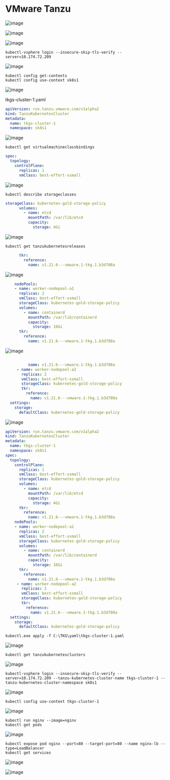 # VMware Tanzu


![image](https://user-images.githubusercontent.com/79700810/196868448-b8fb6d65-8ae7-4f40-a5a9-4a3523782995.png)


![image](https://user-images.githubusercontent.com/79700810/196868614-db241d31-bf55-48bb-aa67-7d428f2dfa3d.png)


![image](https://user-images.githubusercontent.com/79700810/196870585-69d1f2f0-03f8-49ba-8fae-6440b1543f1e.png)

```
kubectl-vsphere login --insecure-skip-tls-verify --server=10.174.72.209
```

![image](https://user-images.githubusercontent.com/79700810/196872137-33d381b0-d489-4df2-a5db-ed72cbafdde0.png)

```
kubectl config get-contexts
kubectl config use-context sk8s1
```

![image](https://user-images.githubusercontent.com/79700810/196872216-782ec69c-1d04-4608-84c0-d8113239d5cd.png)


tkgs-cluster-1.yaml

```yaml
apiVersion: run.tanzu.vmware.com/v1alpha2
kind: TanzuKubernetesCluster
metadata:
  name: tkgs-cluster-1
  namespace: sk8s1
```

![image](https://user-images.githubusercontent.com/79700810/196872419-19ffc59c-4c57-447b-a268-69efcd6515a8.png)


```
kubectl get virtualmachineclassbindings
```


```yaml
spec:
  topology:
    controlPlane:
      replicas: 1
      vmClass: best-effort-xsmall      
```

![image](https://user-images.githubusercontent.com/79700810/196873145-b560f7f8-ee6c-4dcd-8a3b-8f9ddd9fd1a6.png)


```
kubectl describe storageclasses
```

```yaml
storageClass: kubernetes-gold-storage-policy
      volumes:
        - name: etcd
          mountPath: /var/lib/etcd
          capacity:
            storage: 4Gi
```

![image](https://user-images.githubusercontent.com/79700810/196873497-0fd8b866-c811-4e04-ac79-cbeb1f7c7cad.png)


```
kubectl get tanzukubernetesreleases
```


```yaml
      tkr:
        reference:
          name: v1.21.6---vmware.1-tkg.1.b3d708a
```

![image](https://user-images.githubusercontent.com/79700810/196876905-6993504b-d7a0-4ac4-bb04-36d66e8d1d04.png)


```yaml
    nodePools:
    - name: worker-nodepool-a1
      replicas: 2
      vmClass: best-effort-xsmall
      storageClass: kubernetes-gold-storage-policy
      volumes:
        - name: containerd
          mountPath: /var/lib/containerd
          capacity:
            storage: 16Gi
      tkr:
        reference:
          name: v1.21.6---vmware.1-tkg.1.b3d708a
```

![image](https://user-images.githubusercontent.com/79700810/196877110-1d8ab9e0-a9d6-4188-9d27-1458b9d1e5c9.png)


```yaml

          name: v1.21.6---vmware.1-tkg.1.b3d708a
     - name: worker-nodepool-a2
       replicas: 2
       vmClass: best-effort-xsmall
       storageClass: kubernetes-gold-storage-policy
       tkr:
         reference:
           name: v1.21.6---vmware.1-tkg.1.b3d708a
  settings:
    storage:
      defaultClass: kubernetes-gold-storage-policy
```


![image](https://user-images.githubusercontent.com/79700810/196877528-f549b85a-8062-4b0c-9c9b-2db9580930cb.png)



```yaml
apiVersion: run.tanzu.vmware.com/v1alpha2
kind: TanzuKubernetesCluster
metadata:
  name: tkgs-cluster-1
  namespace: sk8s1
spec:
  topology:
    controlPlane:
      replicas: 1
      vmClass: best-effort-xsmall 
      storageClass: kubernetes-gold-storage-policy
      volumes:
        - name: etcd
          mountPath: /var/lib/etcd
          capacity:
            storage: 4Gi
      tkr:
        reference:
          name: v1.21.6---vmware.1-tkg.1.b3d708a
    nodePools:
    - name: worker-nodepool-a1
      replicas: 2
      vmClass: best-effort-xsmall
      storageClass: kubernetes-gold-storage-policy
      volumes:
        - name: containerd
          mountPath: /var/lib/containerd
          capacity:
            storage: 16Gi
      tkr:
        reference:
          name: v1.21.6---vmware.1-tkg.1.b3d708a
     - name: worker-nodepool-a2
       replicas: 2
       vmClass: best-effort-xsmall
       storageClass: kubernetes-gold-storage-policy
       tkr:
         reference:
           name: v1.21.6---vmware.1-tkg.1.b3d708a
  settings:
    storage:
      defaultClass: kubernetes-gold-storage-policy
```

```
kubectl.exe apply -f C:\TKG\yaml\tkgs-cluster-1.yaml
```

![image](https://user-images.githubusercontent.com/79700810/196877695-3f1f33f4-6104-4f9a-b22b-bfb94893b9c3.png)


```
kubectl get tanzukubernetesclusters
```


![image](https://user-images.githubusercontent.com/79700810/196880140-d178ce5e-8698-41f1-ab76-e18839a38526.png)


```
kubectl-vsphere login --insecure-skip-tls-verify --server=10.174.72.209 --tanzu-kubernetes-cluster-name tkgs-cluster-1 --tanzu-kubernetes-cluster-namespace sk8s1
```

![image](https://user-images.githubusercontent.com/79700810/196880480-5f700bd5-6dd7-4b10-be43-d635118fe949.png)

```
kubectl config use-context tkgs-cluster-1
```

![image](https://user-images.githubusercontent.com/79700810/196880820-05c410d6-5db3-4dbd-906c-6c9bbbe6c6b5.png)


```
kubectl run nginx --image=nginx
kubectl get pods
```

![image](https://user-images.githubusercontent.com/79700810/196881329-55b9b756-eb17-4c1e-91f9-e6efd672db8b.png)


```
kubectl expose pod nginx --port=80 --target-port=80 --name nginx-lb --type=LoadBalancer
kubectl get services
```

![image](https://user-images.githubusercontent.com/79700810/196881611-6a7d682e-e68c-410e-9a10-485ab8a04e4f.png)



![image](https://user-images.githubusercontent.com/79700810/196881773-7edfad91-ca6b-4ecb-bc10-749c93b4fe14.png)


